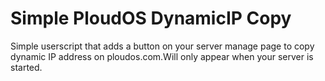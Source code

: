 # Simple PloudOS DynamicIP Copy 
Simple userscript that adds a button on your server manage page to copy dynamic IP address on ploudos.com.Will only appear when your server is started.

